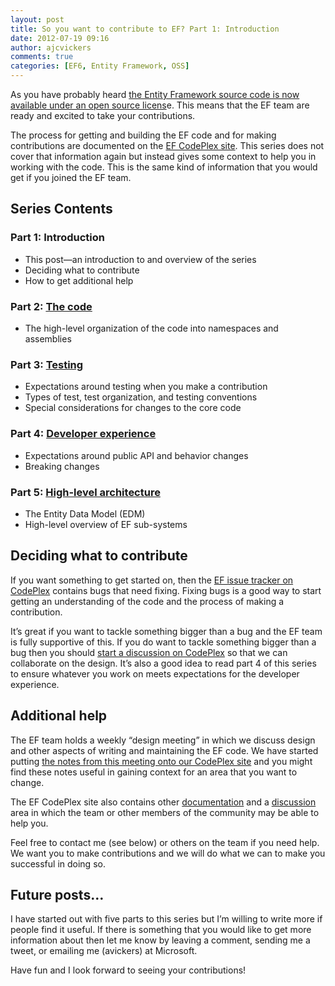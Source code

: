 ```yaml
---
layout: post
title: So you want to contribute to EF? Part 1: Introduction
date: 2012-07-19 09:16
author: ajcvickers
comments: true
categories: [EF6, Entity Framework, OSS]
---
```

As you have probably heard <a href="http://blogs.msdn.com/b/adonet/archive/2012/07/19/entity-framework-and-open-source.aspx">the Entity Framework source code is now available under an open source licens</a>e. This means that the EF team are ready and excited to take your contributions.

The process for getting and building the EF code and for making contributions are documented on the <a href="http://entityframework.codeplex.com/documentation">EF CodePlex site</a>. This series does not cover that information again but instead gives some context to help you in working with the code. This is the same kind of information that you would get if you joined the EF team.<!--more-->
<h2>Series Contents</h2>
<h3>Part 1: Introduction</h3>
<ul>
	<li>This post—an introduction to and overview of the series</li>
	<li>Deciding what to contribute</li>
	<li>How to get additional help</li>
</ul>
<h3>Part 2: <a title="The code" href="http://blog.oneunicorn.com/2012/07/19/so-you-want-to-contribute-to-ef-part-2-the-code/">The code</a></h3>
<ul>
	<li>The high-level organization of the code into namespaces and assemblies</li>
</ul>
<h3>Part 3: <a title="Testing" href="http://blog.oneunicorn.com/2012/07/19/so-you-want-to-contribute-to-ef-part-3-testing/">Testing</a></h3>
<ul>
	<li>Expectations around testing when you make a contribution</li>
	<li>Types of test, test organization, and testing conventions</li>
	<li>Special considerations for changes to the core code</li>
</ul>
<h3>Part 4: <a title="Developer experience" href="http://blog.oneunicorn.com/2012/07/19/so-you-want-to-contribute-to-ef-part-4-developer-experience/">Developer experience</a></h3>
<ul>
	<li>Expectations around public API and behavior changes</li>
	<li>Breaking changes</li>
</ul>
<h3>Part 5: <a title="High-level architecture" href="http://blog.oneunicorn.com/2012/07/19/so-you-want-to-contribute-to-ef-part-5-high-level-architecture/">High-level architecture</a></h3>
<ul>
	<li>The Entity Data Model (EDM)</li>
	<li>High-level overview of EF sub-systems</li>
</ul>
<h2>Deciding what to contribute</h2>
If you want something to get started on, then the <a href="http://entityframework.codeplex.com/workitem/list/basic">EF issue tracker on CodePlex</a> contains bugs that need fixing. Fixing bugs is a good way to start getting an understanding of the code and the process of making a contribution.

It’s great if you want to tackle something bigger than a bug and the EF team is fully supportive of this. If you do want to tackle something bigger than a bug then you should <a href="http://entityframework.codeplex.com/discussions">start a discussion on CodePlex</a> so that we can collaborate on the design. It’s also a good idea to read part 4 of this series to ensure whatever you work on meets expectations for the developer experience.
<h2>Additional help</h2>
The EF team holds a weekly “design meeting” in which we discuss design and other aspects of writing and maintaining the EF code. We have started putting <a href="http://entityframework.codeplex.com/wikipage?title=Design%20Meeting%20Notes">the notes from this meeting onto our CodePlex site</a> and you might find these notes useful in gaining context for an area that you want to change.

The EF CodePlex site also contains other <a href="http://entityframework.codeplex.com/documentation">documentation</a> and a <a href="http://entityframework.codeplex.com/discussions">discussion</a> area in which the team or other members of the community may be able to help you.

Feel free to contact me (see below) or others on the team if you need help. We want you to make contributions and we will do what we can to make you successful in doing so.
<h2>Future posts…</h2>
I have started out with five parts to this series but I’m willing to write more if people find it useful. If there is something that you would like to get more information about then let me know by leaving a comment, sending me a tweet, or emailing me (avickers) at Microsoft.

Have fun and I look forward to seeing your contributions!
